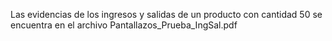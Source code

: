 Las evidencias de los ingresos y salidas de un producto con cantidad 50 se encuentra en 
el archivo Pantallazos_Prueba_IngSal.pdf 
